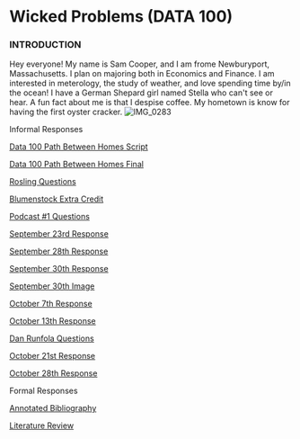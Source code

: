# Wicked Problems (DATA 100)
### INTRODUCTION
Hey everyone! My name is Sam Cooper, and I am frome Newburyport, Massachusetts. I plan on majoring both in Economics and Finance. I am interested in meterology, the study of weather, and love spending time by/in the ocean! I have a German Shepard girl named Stella who can't see or hear. A fun fact about me is that I despise coffee. My hometown is know for having the first oyster cracker.
![IMG_0283](https://user-images.githubusercontent.com/89928018/132037423-95d8654a-9627-48f8-a90b-342b6b1a08c5.jpg)


Informal Responses

[Data 100 Path Between Homes Script](https://github.com/sjcooper01/wicked_problems/blob/master/Code%20%231)

[Data 100 Path Between Homes Final](https://github.com/sjcooper01/wicked_problems/blob/master/Rplot.png)

[Rosling Questions](https://github.com/sjcooper01/wicked_problems/blob/master/rosling.md)

[Blumenstock Extra Credit](https://github.com/sjcooper01/wicked_problems/blob/master/Blumenstockextracredit.md)

[Podcast #1 Questions](https://github.com/sjcooper01/wicked_problems/blob/master/Podcastquestions.md)

[September 23rd Response](https://github.com/sjcooper01/wicked_problems/blob/master/Informal-Sep23.md)

[September 28th Response](https://github.com/sjcooper01/wicked_problems/blob/master/928informalessay.md)

[September 30th Response](https://github.com/sjcooper01/wicked_problems/blob/master/930informalresponse.md)

[September 30th Image](https://github.com/sjcooper01/wicked_problems/blob/master/Screen%20Shot%202021-09-30%20at%209.58.12%20AM.png)

[October 7th Response](https://github.com/sjcooper01/wicked_problems/blob/master/Oct7essay.md)

[October 13th Response](https://github.com/sjcooper01/wicked_problems/blob/master/1013informal.md)

[Dan Runfola Questions](https://github.com/sjcooper01/wicked_problems/blob/master/dan.md)

[October 21st Response](https://github.com/sjcooper01/wicked_problems/blob/master/October21.md)

[October 28th Response](https://github.com/sjcooper01/wicked_problems/blob/master/10_28%20Essay.pdf)

Formal Responses

[Annotated Bibliography](https://github.com/sjcooper01/wicked_problems/blob/master/Annotated%20Bib.pdf)

[Literature Review](https://github.com/sjcooper01/wicked_problems/blob/master/Assignment%202_%20Literature%20Review.pdf)


